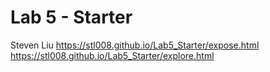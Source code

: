 # Lab 5 - Starter
Steven Liu
https://stl008.github.io/Lab5_Starter/expose.html
https://stl008.github.io/Lab5_Starter/explore.html
